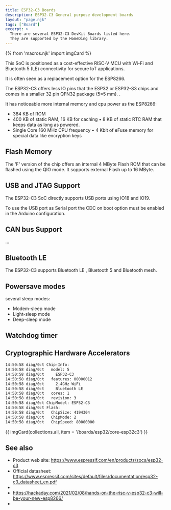 ```yaml
---
title: ESP32-C3 Boards
description: ESP32-C3 General purpose development boards
layout: "page.njk"
tags: ["Board"]
excerpt: >
  There are several ESP32-C3 DevKit Boards listed here.
  They are supported by the HomeDing library.
---
```


{% from 'macros.njk' import imgCard %}

This SoC is positioned as a cost-effective RISC-V MCU with Wi-Fi and Bluetooth 5 (LE) connectivity
for secure IoT applications.

It is often seen as a replacement option for the ESP8266.

The ESP32-C3 offers less IO pins that the ESP32 or ESP32-S3 chips and comes in a smaller
32 pin QFN32 package (5×5 mm).
.

It has noticeable more internal memory and cpu power as the ESP8266:

* 384 KB of ROM
* 400 KB of static RAM, 16 KB for caching
• 8 KB of static RTC RAM that keeps data as long as powered. 
* Single Core 160 MHz CPU frequency
• 4 Kbit of eFuse memory for special data like encryption keys


## Flash Memory

The 'F' version of the chip offers an internal 4 MByte Flash ROM that can be flashed using the QIO mode. It sopports external Flash up to 16 MByte.


## USB and JTAG Support

The ESP32-C3 SoC directly supports USB ports using IO18 and IO19.

To use the USB port as Serial port the CDC on boot option must be enabled in the Arduino configuration.


## CAN bus Support

...

## Bluetooth LE

The ESP32-C3 supports Bluetooth LE , Bluetooth 5 and Bluetooth mesh.

## Powersave modes

several sleep modes:

* Modem-sleep mode
* Light-sleep mode
* Deep-sleep mode

## Watchdog timer

## Cryptographic Hardware Accelerators



``` txt
14:50:58 diag/0:t Chip-Info:
14:50:58 diag/0:t   model: 5
14:50:58 diag/0:t     ESP32-C3
14:50:58 diag/0:t   features: 00000012
14:50:58 diag/0:t     2.4GHz WiFi
14:50:58 diag/0:t     Bluetooth LE
14:50:58 diag/0:t   cores: 1
14:50:58 diag/0:t   revision: 3
14:50:58 diag/0:t ChipModel: ESP32-C3
14:50:58 diag/0:t Flash:
14:50:58 diag/0:t   ChipSize: 4194304
14:50:58 diag/0:t   ChipMode: 2
14:50:58 diag/0:t   ChipSpeed: 80000000
```

{{ imgCard(collections.all, item = '/boards/esp32/core-esp32c3') }}


## See also

* Product web site: <https://www.espressif.com/en/products/socs/esp32-c3>
* Official datasheet: <https://www.espressif.com/sites/default/files/documentation/esp32-c3_datasheet_en.pdf>
* 
* <https://hackaday.com/2021/02/08/hands-on-the-risc-v-esp32-c3-will-be-your-new-esp8266/>
* 